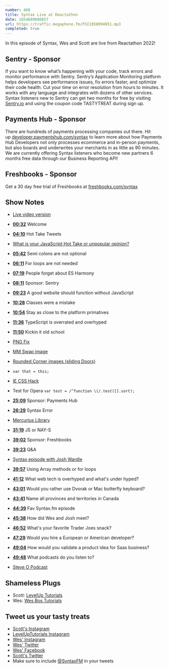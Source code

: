 ```yaml
---
number: 468
title: Syntax Live at Reactathon
date: 1654689600857
url: https://traffic.megaphone.fm/FSI1958094051.mp3
completed: true
---
```


In this episode of Syntax, Wes and Scott are live from Reactathon 2022!

## Sentry  - Sponsor

If you want to know what’s happening with your code, track errors and monitor performance with Sentry. Sentry’s Application Monitoring platform helps developers see performance issues, fix errors faster, and optimize their code health. Cut your time on error resolution from hours to minutes. It works with any language and integrates with dozens of other services. Syntax listeners new to Sentry can get two months for  free by visiting [Sentry.io](https://sentry.io) and using the coupon code TASTYTREAT during sign up.

## Payments Hub - Sponsor

There are hundreds of payments processing companies out there. Hit up [developer.paymentshub.com/syntax](https://developer.paymentshub.com/syntax) to learn more about how Payments Hub Developers not only processes ecommerce and in-person payments, but also boards and underwrites your merchants in as little as 90 minutes. We are currently offering Syntax listeners who become new partners 6 months free data through our Business Reporting API!

## Freshbooks - Sponsor

Get a 30 day free trial of Freshbooks at [freshbooks.com/syntax](https://freshbooks.com/syntax)

## Show Notes

* [Live video version](https://www.youtube.com/watch?v=PXO0iopa5QI)

* **[00:32](#t=00:32)** Welcome
* **[04:10](#t=04:10)** Hot Take Tweets
* [What is your JavaScript Hot Take or unpopular opinion?](https://twitter.com/wesbos/status/1520074336463429637?s=21&t=mO9-2O0DO5fZ-uycIIbIcg)
* **[05:42](#t=05:42)** Semi colons are not optional
* **[06:11](#t=06:11)** For loops are not needed
* **[07:19](#t=07:19)** People forget about ES Harmony
* **[08:11](#t=08:11)** Sponsor: Sentry
* **[09:23](#t=09:23)** A good website should function without JavaScript
* **[10:28](#t=10:28)** Classes were a mistake
* **[10:54](#t=10:54)** Stay as close to the platform primatives
* **[11:36](#t=11:36)** TypeScript is overrated and overhyped
* **[11:50](#t=11:50)** Kickin it old school
* [PNG Fix](https://s3.us-west-2.amazonaws.com/secure.notion-static.com/7eaa615a-4f84-4f56-9183-552cac4a5609/Untitled.png?X-Amz-Algorithm=AWS4-HMAC-SHA256&X-Amz-Content-Sha256=UNSIGNED-PAYLOAD&X-Amz-Credential=AKIAT73L2G45EIPT3X45%2F20220606%2Fus-west-2%2Fs3%2Faws4_request&X-Amz-Date=20220606T214149Z&X-Amz-Expires=86400&X-Amz-Signature=2fa8be31a737a4a682db588382392c610b9ebb0b55036c977ffb6ae7a97d6356&X-Amz-SignedHeaders=host&response-content-disposition=filename%20%3D%22Untitled.png%22&x-id=GetObject)
* [MM Swap image](https://s3.us-west-2.amazonaws.com/secure.notion-static.com/e87aa8f9-0a24-4fa5-ad56-346e58e9c079/Untitled.png?X-Amz-Algorithm=AWS4-HMAC-SHA256&X-Amz-Content-Sha256=UNSIGNED-PAYLOAD&X-Amz-Credential=AKIAT73L2G45EIPT3X45%2F20220606%2Fus-west-2%2Fs3%2Faws4_request&X-Amz-Date=20220606T214119Z&X-Amz-Expires=86400&X-Amz-Signature=00eeacc735b72e354c23e37fdb69f011a9dc6160906bf9b83ab2c279c8d47801&X-Amz-SignedHeaders=host&response-content-disposition=filename%20%3D%22Untitled.png%22&x-id=GetObject)
* [Rounded Corner images (sliding Doors)](https://s3.us-west-2.amazonaws.com/secure.notion-static.com/746c04de-b14d-445c-9d4d-0897989affa0/Untitled.png?X-Amz-Algorithm=AWS4-HMAC-SHA256&X-Amz-Content-Sha256=UNSIGNED-PAYLOAD&X-Amz-Credential=AKIAT73L2G45EIPT3X45%2F20220606%2Fus-west-2%2Fs3%2Faws4_request&X-Amz-Date=20220606T214210Z&X-Amz-Expires=86400&X-Amz-Signature=c221f4fbc1606ca395f6110a29908d0327d00a19ef917db6d4eea5d76d6c1ffa&X-Amz-SignedHeaders=host&response-content-disposition=filename%20%3D%22Untitled.png%22&x-id=GetObject)
* `var that = this;`
* [IE CSS Hack](https://stackoverflow.com/questions/20541306/how-to-write-a-css-hack-for-ie-11)
* Test for Opera `var test = /^function \(/.test([].sort);`
* **[25:09](#t=25:09)** Sponsor: Payments Hub
* **[26:29](#t=26:29)** Syntax Error
* [Mercurius Library](https://pypi.org/project/mercurius-core-library/)
* **[31:19](#t=31:19)** JS or NAY-S
* **[39:02](#t=39:02)** Sponsor: Freshbooks
* **[39:23](#t=39:23)** Q&A
* [Syntax episode with Josh Wardle](https://syntax.fm/show/430/creator-of-wordle-josh-wardle)
* **[39:57](#t=39:57)** Using Array methods or for loops
* **[41:12](#t=41:12)** What web tech is overhyped and what's under hyped?
* **[43:01](#t=43:01)** Would you rather use Dvorak or Mac butterfly keyboard?
* **[43:41](#t=43:41)** Name all provinces and territories in Canada
* **[44:39](#t=44:39)** Fav Syntax.fm episode
* **[45:38](#t=45:38)** How did Wes and Josh meet?
* **[46:52](#t=46:52)** What's your favorite Trader Joes snack?
* **[47:29](#t=47:29)** Would you hire a European or American developer?
* **[49:04](#t=49:04)** How would you validate a product idea for Saas business?
* **[49:48](#t=49:48)** What podcasts do you listen to?
* [Steve O Podcast](https://www.steveo.com/pages/podcast)

## Shameless Plugs

* Scott: [LevelUp Tutorials](https://leveluptutorials.com/tutorials/keystone-js/introduction)
* Wes: [Wes Bos Tutorials](https://wesbos.com/courses)

## Tweet us your tasty treats

* [Scott's Instagram](https://www.instagram.com/stolinski/)
* [LevelUpTutorials Instagram](https://www.instagram.com/LevelUpTutorials/)
* [Wes' Instagram](https://www.instagram.com/wesbos/)
* [Wes' Twitter](https://twitter.com/wesbos)
* [Wes' Facebook](https://www.facebook.com/wesbos.developer)
* [Scott's Twitter](https://twitter.com/stolinski)
* Make sure to include [@SyntaxFM](https://twitter.com/SyntaxFM) in your tweets
